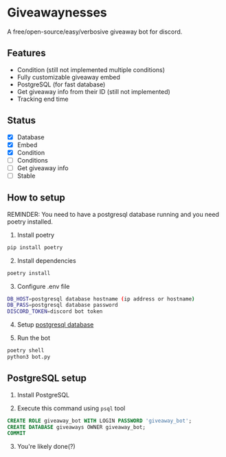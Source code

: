 # Giveawaynesses

A free/open-source/easy/verbosive giveaway bot for discord.

## Features

- Condition (still not implemented multiple conditions)
- Fully customizable giveaway embed
- PostgreSQL (for fast database)
- Get giveaway info from their ID (still not implemented)
- Tracking end time

## Status

- [x] Database
- [x] Embed
- [x] Condition
- [ ] Conditions
- [ ] Get giveaway info
- [ ] Stable

## How to setup

REMINDER: You need to have a postgresql database running and you need poetry installed.

1. Install poetry

```bash
pip install poetry
```

2. Install dependencies

```bash
poetry install
```

3. Configure .env file

```bash
DB_HOST=postgresql database hostname (ip address or hostname)
DB_PASS=postgresql database password
DISCORD_TOKEN=discord bot token
```  

4. Setup [postgresql database](#postgresql-setup)

5. Run the bot

```bash
poetry shell
python3 bot.py
```

## PostgreSQL setup

1. Install PostgreSQL

2. Execute this command using `psql` tool

```sql
CREATE ROLE giveaway_bot WITH LOGIN PASSWORD 'giveaway_bot';
CREATE DATABASE giveaways OWNER giveaway_bot;
COMMIT

```

3. You're likely done(?)
